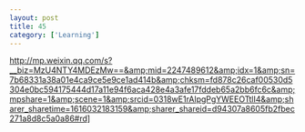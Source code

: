 ```yaml
---
layout: post
title: 45
category: ['Learning']
---
```


http://mp.weixin.qq.com/s?__biz=MzU4NTY4MDEzMw==&amp;mid=2247489612&amp;idx=1&amp;sn=7b68331a38a01e4ca9ce5e9ce1ad414b&amp;chksm=fd878c26caf00530d5304e0bc594175444d17a11e94f6aca428e4a3afe17fddeb65a2bb6fc6c&amp;mpshare=1&amp;scene=1&amp;srcid=0318wE1rAlpgPgYWEEOTtlI4&amp;sharer_sharetime=1616032183159&amp;sharer_shareid=d94307a8605fb2fbec271a8d8c5a0a86#rd]


